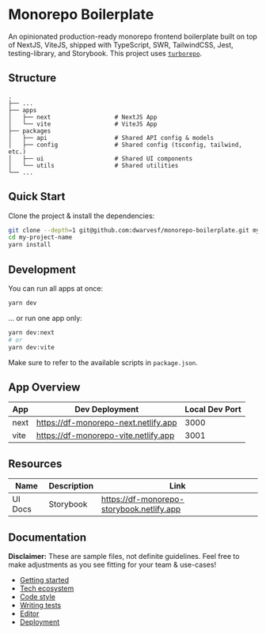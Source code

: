 # Monorepo Boilerplate

An opinionated production-ready monorepo frontend boilerplate built on top of
NextJS, ViteJS, shipped with TypeScript, SWR, TailwindCSS, Jest,
testing-library, and Storybook. This project uses
[`turborepo`](https://turborepo.org/).

## Structure

```
.
├── ...
├── apps
│   ├── next                  # NextJS App
│   └── vite                  # ViteJS App
├── packages
│   ├── api                   # Shared API config & models
│   ├── config                # Shared config (tsconfig, tailwind, etc.)
│   ├── ui                    # Shared UI components
│   └── utils                 # Shared utilities
└── ...
```

## Quick Start

Clone the project & install the dependencies:

```bash
git clone --depth=1 git@github.com:dwarvesf/monorepo-boilerplate.git my-project-name
cd my-project-name
yarn install
```

## Development

You can run all apps at once:

```bash
yarn dev
```

... or run one app only:

```bash
yarn dev:next
# or
yarn dev:vite
```

Make sure to refer to the available scripts in `package.json`.

## App Overview

| App  | Dev Deployment                       | Local Dev Port |
| ---- | ------------------------------------ | -------------- |
| next | https://df-monorepo-next.netlify.app | 3000           |
| vite | https://df-monorepo-vite.netlify.app | 3001           |

## Resources

| Name    | Description | Link                                      |
| ------- | ----------- | ----------------------------------------- |
| UI Docs | Storybook   | https://df-monorepo-storybook.netlify.app |

## Documentation

**Disclaimer:** These are sample files, not definite guidelines. Feel free to
make adjustments as you see fitting for your team & use-cases!

- [Getting started](./docs/GETTING_STARTED.md)
- [Tech ecosystem](./docs/TECH_ECOSYSTEM.md)
- [Code style](./docs/CODE_STYLE.md)
- [Writing tests](./docs/WRITING_TEST.md)
- [Editor](./docs/EDITOR.md)
- [Deployment](./docs/DEPLOYMENT.md)
